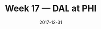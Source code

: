 ---
layout: game
title: Week 17 — DAL at PHI
season: 2017
game_id: 2017_17_DAL_PHI
week: 17
date: 2017-12-31
home_team: PHI
away_team: DAL
final_home: 0
final_away: 6
pbp_url: /assets/data/pbp/2017/2017_17_DAL_PHI.csv.gz
---
